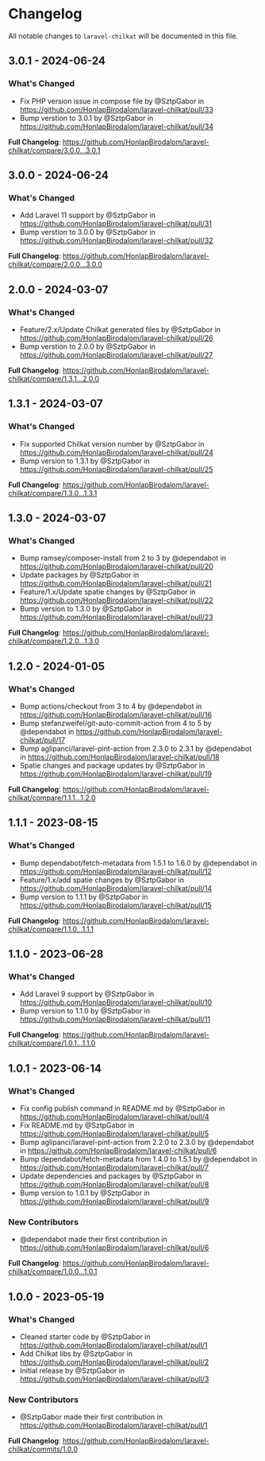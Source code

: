 # Changelog

All notable changes to `laravel-chilkat` will be documented in this file.

## 3.0.1 - 2024-06-24

### What's Changed

* Fix PHP version issue in compose file by @SztpGabor in https://github.com/HonlapBirodalom/laravel-chilkat/pull/33
* Bump verstion to 3.0.1 by @SztpGabor in https://github.com/HonlapBirodalom/laravel-chilkat/pull/34

**Full Changelog**: https://github.com/HonlapBirodalom/laravel-chilkat/compare/3.0.0...3.0.1

## 3.0.0 - 2024-06-24

### What's Changed

* Add Laravel 11 support by @SztpGabor in https://github.com/HonlapBirodalom/laravel-chilkat/pull/31
* Bump verstion to 3.0.0 by @SztpGabor in https://github.com/HonlapBirodalom/laravel-chilkat/pull/32

**Full Changelog**: https://github.com/HonlapBirodalom/laravel-chilkat/compare/2.0.0...3.0.0

## 2.0.0 - 2024-03-07

### What's Changed

* Feature/2.x/Update Chilkat generated files by @SztpGabor in https://github.com/HonlapBirodalom/laravel-chilkat/pull/26
* Bump verstion to 2.0.0 by @SztpGabor in https://github.com/HonlapBirodalom/laravel-chilkat/pull/27

**Full Changelog**: https://github.com/HonlapBirodalom/laravel-chilkat/compare/1.3.1...2.0.0

## 1.3.1 - 2024-03-07

### What's Changed

* Fix supported Chilkat version number by @SztpGabor in https://github.com/HonlapBirodalom/laravel-chilkat/pull/24
* Bump version to 1.3.1 by @SztpGabor in https://github.com/HonlapBirodalom/laravel-chilkat/pull/25

**Full Changelog**: https://github.com/HonlapBirodalom/laravel-chilkat/compare/1.3.0...1.3.1

## 1.3.0 - 2024-03-07

### What's Changed

* Bump ramsey/composer-install from 2 to 3 by @dependabot in https://github.com/HonlapBirodalom/laravel-chilkat/pull/20
* Update packages by @SztpGabor in https://github.com/HonlapBirodalom/laravel-chilkat/pull/21
* Feature/1.x/Update spatie changes by @SztpGabor in https://github.com/HonlapBirodalom/laravel-chilkat/pull/22
* Bump version to 1.3.0 by @SztpGabor in https://github.com/HonlapBirodalom/laravel-chilkat/pull/23

**Full Changelog**: https://github.com/HonlapBirodalom/laravel-chilkat/compare/1.2.0...1.3.0

## 1.2.0 - 2024-01-05

### What's Changed

* Bump actions/checkout from 3 to 4 by @dependabot in https://github.com/HonlapBirodalom/laravel-chilkat/pull/16
* Bump stefanzweifel/git-auto-commit-action from 4 to 5 by @dependabot in https://github.com/HonlapBirodalom/laravel-chilkat/pull/17
* Bump aglipanci/laravel-pint-action from 2.3.0 to 2.3.1 by @dependabot in https://github.com/HonlapBirodalom/laravel-chilkat/pull/18
* Spatie changes and package updates by @SztpGabor in https://github.com/HonlapBirodalom/laravel-chilkat/pull/19

**Full Changelog**: https://github.com/HonlapBirodalom/laravel-chilkat/compare/1.1.1...1.2.0

## 1.1.1 - 2023-08-15

### What's Changed

- Bump dependabot/fetch-metadata from 1.5.1 to 1.6.0 by @dependabot in https://github.com/HonlapBirodalom/laravel-chilkat/pull/12
- Feature/1.x/add spatie changes by @SztpGabor in https://github.com/HonlapBirodalom/laravel-chilkat/pull/14
- Bump version to 1.1.1 by @SztpGabor in https://github.com/HonlapBirodalom/laravel-chilkat/pull/15

**Full Changelog**: https://github.com/HonlapBirodalom/laravel-chilkat/compare/1.1.0...1.1.1

## 1.1.0 - 2023-06-28

### What's Changed

- Add Laravel 9 support by @SztpGabor in https://github.com/HonlapBirodalom/laravel-chilkat/pull/10
- Bump version to 1.1.0 by @SztpGabor in https://github.com/HonlapBirodalom/laravel-chilkat/pull/11

**Full Changelog**: https://github.com/HonlapBirodalom/laravel-chilkat/compare/1.0.1...1.1.0

## 1.0.1 - 2023-06-14

### What's Changed

- Fix config publish command in README.md by @SztpGabor in https://github.com/HonlapBirodalom/laravel-chilkat/pull/4
- Fix README.md by @SztpGabor in https://github.com/HonlapBirodalom/laravel-chilkat/pull/5
- Bump aglipanci/laravel-pint-action from 2.2.0 to 2.3.0 by @dependabot in https://github.com/HonlapBirodalom/laravel-chilkat/pull/6
- Bump dependabot/fetch-metadata from 1.4.0 to 1.5.1 by @dependabot in https://github.com/HonlapBirodalom/laravel-chilkat/pull/7
- Update dependencies and packages by @SztpGabor in https://github.com/HonlapBirodalom/laravel-chilkat/pull/8
- Bump version to 1.0.1 by @SztpGabor in https://github.com/HonlapBirodalom/laravel-chilkat/pull/9

### New Contributors

- @dependabot made their first contribution in https://github.com/HonlapBirodalom/laravel-chilkat/pull/6

**Full Changelog**: https://github.com/HonlapBirodalom/laravel-chilkat/compare/1.0.0...1.0.1

## 1.0.0 - 2023-05-19

### What's Changed

- Cleaned starter code by @SztpGabor in https://github.com/HonlapBirodalom/laravel-chilkat/pull/1
- Add Chilkat libs by @SztpGabor in https://github.com/HonlapBirodalom/laravel-chilkat/pull/2
- Initial release by @SztpGabor in https://github.com/HonlapBirodalom/laravel-chilkat/pull/3

### New Contributors

- @SztpGabor made their first contribution in https://github.com/HonlapBirodalom/laravel-chilkat/pull/1

**Full Changelog**: https://github.com/HonlapBirodalom/laravel-chilkat/commits/1.0.0
